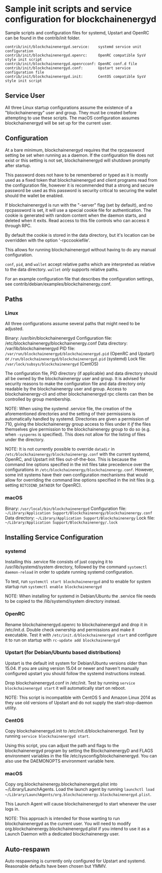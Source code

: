 Sample init scripts and service configuration for blockchainenergyd
==========================================================

Sample scripts and configuration files for systemd, Upstart and OpenRC
can be found in the contrib/init folder.

    contrib/init/blockchainenergyd.service:    systemd service unit configuration
    contrib/init/blockchainenergyd.openrc:     OpenRC compatible SysV style init script
    contrib/init/blockchainenergyd.openrcconf: OpenRC conf.d file
    contrib/init/blockchainenergyd.conf:       Upstart service configuration file
    contrib/init/blockchainenergyd.init:       CentOS compatible SysV style init script

Service User
---------------------------------

All three Linux startup configurations assume the existence of a "blockchainenergy" user
and group.  They must be created before attempting to use these scripts.
The macOS configuration assumes blockchainenergyd will be set up for the current user.

Configuration
---------------------------------

At a bare minimum, blockchainenergyd requires that the rpcpassword setting be set
when running as a daemon.  If the configuration file does not exist or this
setting is not set, blockchainenergyd will shutdown promptly after startup.

This password does not have to be remembered or typed as it is mostly used
as a fixed token that blockchainenergyd and client programs read from the configuration
file, however it is recommended that a strong and secure password be used
as this password is security critical to securing the wallet should the
wallet be enabled.

If blockchainenergyd is run with the "-server" flag (set by default), and no rpcpassword is set,
it will use a special cookie file for authentication. The cookie is generated with random
content when the daemon starts, and deleted when it exits. Read access to this file
controls who can access it through RPC.

By default the cookie is stored in the data directory, but it's location can be overridden
with the option '-rpccookiefile'.

This allows for running blockchainenergyd without having to do any manual configuration.

`conf`, `pid`, and `wallet` accept relative paths which are interpreted as
relative to the data directory. `wallet` *only* supports relative paths.

For an example configuration file that describes the configuration settings,
see contrib/debian/examples/blockchainenergy.conf.

Paths
---------------------------------

### Linux

All three configurations assume several paths that might need to be adjusted.

Binary:              /usr/bin/blockchainenergyd
Configuration file:  /etc/blockchainenergy/blockchainenergy.conf
Data directory:      /var/lib/blockchainenergyd
PID file:            `/var/run/blockchainenergyd/blockchainenergyd.pid` (OpenRC and Upstart) or `/run/blockchainenergyd/blockchainenergyd.pid` (systemd)
Lock file:           `/var/lock/subsys/blockchainenergyd` (CentOS)

The configuration file, PID directory (if applicable) and data directory
should all be owned by the blockchainenergy user and group.  It is advised for security
reasons to make the configuration file and data directory only readable by the
blockchainenergy user and group.  Access to blockchainenergy-cli and other blockchainenergyd rpc clients
can then be controlled by group membership.

NOTE: When using the systemd .service file, the creation of the aforementioned
directories and the setting of their permissions is automatically handled by
systemd. Directories are given a permission of 710, giving the blockchainenergy group
access to files under it _if_ the files themselves give permission to the
blockchainenergy group to do so (e.g. when `-sysperms` is specified). This does not allow
for the listing of files under the directory.

NOTE: It is not currently possible to override `datadir` in
`/etc/blockchainenergy/blockchainenergy.conf` with the current systemd, OpenRC, and Upstart init
files out-of-the-box. This is because the command line options specified in the
init files take precedence over the configurations in
`/etc/blockchainenergy/blockchainenergy.conf`. However, some init systems have their own
configuration mechanisms that would allow for overriding the command line
options specified in the init files (e.g. setting `BITCOIND_DATADIR` for
OpenRC).

### macOS

Binary:              `/usr/local/bin/blockchainenergyd`
Configuration file:  `~/Library/Application Support/Blockchainenergy/blockchainenergy.conf`
Data directory:      `~/Library/Application Support/Blockchainenergy`
Lock file:           `~/Library/Application Support/Blockchainenergy/.lock`

Installing Service Configuration
-----------------------------------

### systemd

Installing this .service file consists of just copying it to
/usr/lib/systemd/system directory, followed by the command
`systemctl daemon-reload` in order to update running systemd configuration.

To test, run `systemctl start blockchainenergyd` and to enable for system startup run
`systemctl enable blockchainenergyd`

NOTE: When installing for systemd in Debian/Ubuntu the .service file needs to be copied to the /lib/systemd/system directory instead.

### OpenRC

Rename blockchainenergyd.openrc to blockchainenergyd and drop it in /etc/init.d.  Double
check ownership and permissions and make it executable.  Test it with
`/etc/init.d/blockchainenergyd start` and configure it to run on startup with
`rc-update add blockchainenergyd`

### Upstart (for Debian/Ubuntu based distributions)

Upstart is the default init system for Debian/Ubuntu versions older than 15.04. If you are using version 15.04 or newer and haven't manually configured upstart you should follow the systemd instructions instead.

Drop blockchainenergyd.conf in /etc/init.  Test by running `service blockchainenergyd start`
it will automatically start on reboot.

NOTE: This script is incompatible with CentOS 5 and Amazon Linux 2014 as they
use old versions of Upstart and do not supply the start-stop-daemon utility.

### CentOS

Copy blockchainenergyd.init to /etc/init.d/blockchainenergyd. Test by running `service blockchainenergyd start`.

Using this script, you can adjust the path and flags to the blockchainenergyd program by
setting the BlockchainenergyD and FLAGS environment variables in the file
/etc/sysconfig/blockchainenergyd. You can also use the DAEMONOPTS environment variable here.

### macOS

Copy org.blockchainenergy.blockchainenergyd.plist into ~/Library/LaunchAgents. Load the launch agent by
running `launchctl load ~/Library/LaunchAgents/org.blockchainenergy.blockchainenergyd.plist`.

This Launch Agent will cause blockchainenergyd to start whenever the user logs in.

NOTE: This approach is intended for those wanting to run blockchainenergyd as the current user.
You will need to modify org.blockchainenergy.blockchainenergyd.plist if you intend to use it as a
Launch Daemon with a dedicated blockchainenergy user.

Auto-respawn
-----------------------------------

Auto respawning is currently only configured for Upstart and systemd.
Reasonable defaults have been chosen but YMMV.

